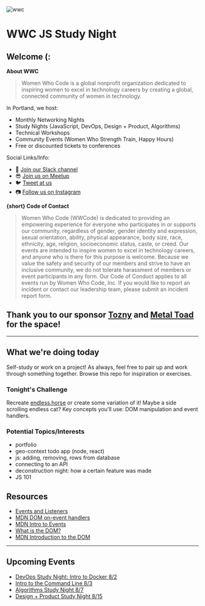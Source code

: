 ![wwc](https://a248.e.akamai.net/secure.meetupstatic.com/photos/event/1/e/5/4/highres_456127764.jpeg)

# WWC JS Study Night

## Welcome (:
**About WWC**
> Women Who Code is a global nonprofit organization dedicated to inspiring women to excel in technology careers by creating a global, connected community of women in technology.

In Portland, we host:
- Monthly Networking Nights
- Study Nights (JavaScript, DevOps, Design + Product, Algorithms)
- Technical Workshops
- Community Events (Women Who Strength Train, Happy Hours)
- Free or discounted tickets to conferences

Social Links/Info:
- 💬 [Join our Slack channel](https://goo.gl/forms/sBKUgZ9hHnnmWn7z1)
- 😎 [Join us on Meetup](https://www.meetup.com/Women-Who-Code-Portland/)
- 🐦 [Tweet at us](https://twitter.com/WWCodePortland)
- 📷 [Follow us on Instagram](https://www.instagram.com/wwcodeportland/)


**{short} Code of Contact**
> Women Who Code (WWCode) is dedicated to providing an empowering experience for everyone who participates in or supports our community, regardless of gender, gender identity and expression, sexual orientation, ability, physical appearance, body size, race, ethnicity, age, religion, socioeconomic status, caste, or creed. Our events are intended to inspire women to excel in technology careers, and anyone who is there for this purpose is welcome. Because we value the safety and security of our members and strive to have an inclusive community, we do not tolerate harassment of members or event participants in any form. Our Code of Conduct applies to all events run by Women Who Code, Inc. If you would like to report an incident or contact our leadership team, please submit an incident report form.

## Thank you to our sponsor [Tozny](https://tozny.com/) and [Metal Toad](https://www.metaltoad.com/) for the space!

----------------

## What we're doing today
Self-study or work on a project! As always, feel free to pair up and work through something together. Browse this repo for inspiration or exercises. 

### Tonight's Challenge
Recreate [endless.horse](http://endless.horse) or create some variation of it! Maybe a side scrolling endless cat? Key concepts you'll use: DOM manipulation and event handlers.

### Potential Topics/Interests
- portfolio
- geo-context todo app (node, react)
- js: adding, removing, rows from database
- connecting to an API 
- deconstruction night: how a certain feature was made
- JS 101

## Resources
- [Events and Listeners](http://idratherbewriting.com/events-and-listeners-javascript/)
- [MDN DOM on-event handlers](https://developer.mozilla.org/en-US/docs/Web/Guide/Events/Event_handlers)
- [MDN Intro to Events](https://developer.mozilla.org/en-US/docs/Learn/JavaScript/Building_blocks/Events)
- [What is the DOM?](https://css-tricks.com/dom/)
- [MDN Introduction to the DOM](https://developer.mozilla.org/en-US/docs/Web/API/Document_Object_Model/Introduction)


---------

## Upcoming Events
- [DevOps Study Night: Intro to Docker 8/2](https://www.meetup.com/Women-Who-Code-Portland/events/241728948/)
- [Intro to the Command Line 8/3](https://www.meetup.com/Women-Who-Code-Portland/events/241796420/)
- [Algorithms Study Night 8/7](https://www.meetup.com/Women-Who-Code-Portland/events/238152603/)
- [Design + Product Study Night 8/15](https://www.meetup.com/Women-Who-Code-Portland/events/240893199/)